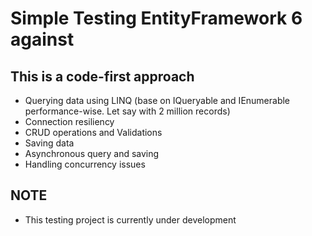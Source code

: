 # Simple Testing EntityFramework 6 against

## This is a code-first approach
- Querying data using LINQ (base on IQueryable and IEnumerable performance-wise. Let say with 2 million records)
- Connection resiliency
- CRUD operations and Validations
- Saving data
- Asynchronous query and saving
- Handling concurrency issues

## NOTE
- This testing project is currently under development
